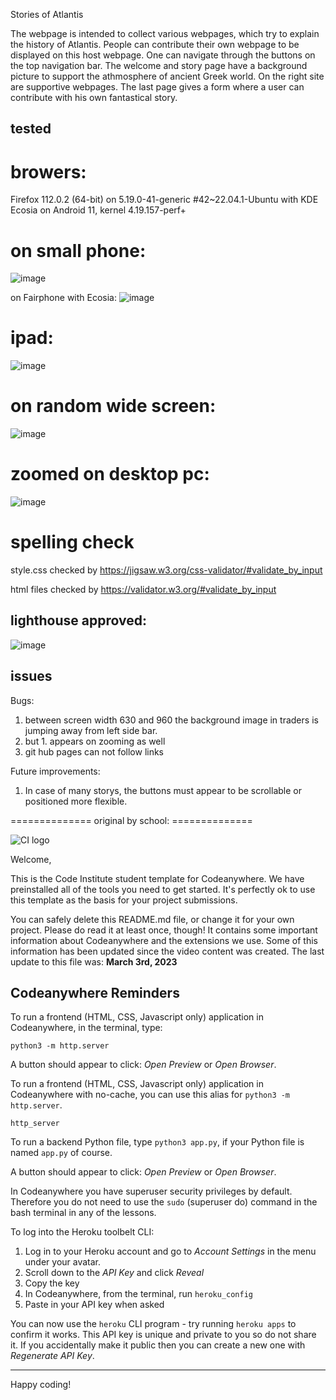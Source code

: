 Stories of Atlantis

The webpage is intended to collect various webpages, which try to explain the history of Atlantis. People can contribute their own webpage to be displayed on this host webpage. One can navigate through the buttons on the top navigation bar. 
The welcome and story page have a background picture to support the athmosphere of ancient Greek world.
On the right site are supportive webpages.
The last page gives a form where a user can contribute with his own fantastical story.

## tested

# browers:
Firefox 112.0.2 (64-bit) on 5.19.0-41-generic #42~22.04.1-Ubuntu with KDE
Ecosia on Android 11, kernel 4.19.157-perf+


# on small phone: 			
![image](https://user-images.githubusercontent.com/93140389/235036933-f3c56b23-1fc0-44d3-9f82-8100680d1b70.png)

on Fairphone with Ecosia:
![image](https://user-images.githubusercontent.com/93140389/235036969-58348e39-b191-4bf0-be2c-f304c47da8a1.png)

# ipad:
![image](https://user-images.githubusercontent.com/93140389/235037015-b2320f5a-4131-4179-9a89-ca786cb2fd10.png)

# on random wide screen:
![image](https://user-images.githubusercontent.com/93140389/235037065-327941cb-d804-43dd-a22b-ccfbffda23dc.png)

# zoomed on desktop pc:
![image](https://user-images.githubusercontent.com/93140389/235037082-9e55c28a-d4b4-4205-b5a2-5b0d86d601f1.png)

# spelling check

style.css checked by
https://jigsaw.w3.org/css-validator/#validate_by_input

html files checked by
https://validator.w3.org/#validate_by_input

## lighthouse approved:
![image](https://user-images.githubusercontent.com/93140389/235037108-577e97b8-d3ed-4648-b1ff-2be77fd98962.png)

## issues

Bugs:
1. between screen width 630 and 960 the background image in traders is jumping away from left side bar.
2. but 1. appears on zooming as well
3. git hub pages can not follow links

Future improvements:
1. In case of many storys, the buttons must appear to be scrollable or positioned more flexible.

============== original by school: ==============


![CI logo](https://codeinstitute.s3.amazonaws.com/fullstack/ci_logo_small.png)

Welcome,

This is the Code Institute student template for Codeanywhere. We have preinstalled all of the tools you need to get started. It's perfectly ok to use this template as the basis for your project submissions.

You can safely delete this README.md file, or change it for your own project. Please do read it at least once, though! It contains some important information about Codeanywhere and the extensions we use. Some of this information has been updated since the video content was created. The last update to this file was: **March 3rd, 2023**

## Codeanywhere Reminders

To run a frontend (HTML, CSS, Javascript only) application in Codeanywhere, in the terminal, type:

`python3 -m http.server`

A button should appear to click: _Open Preview_ or _Open Browser_.

To run a frontend (HTML, CSS, Javascript only) application in Codeanywhere with no-cache, you can use this alias for `python3 -m http.server`.

`http_server`

To run a backend Python file, type `python3 app.py`, if your Python file is named `app.py` of course.

A button should appear to click: _Open Preview_ or _Open Browser_.

In Codeanywhere you have superuser security privileges by default. Therefore you do not need to use the `sudo` (superuser do) command in the bash terminal in any of the lessons.

To log into the Heroku toolbelt CLI:

1. Log in to your Heroku account and go to _Account Settings_ in the menu under your avatar.
2. Scroll down to the _API Key_ and click _Reveal_
3. Copy the key
4. In Codeanywhere, from the terminal, run `heroku_config`
5. Paste in your API key when asked

You can now use the `heroku` CLI program - try running `heroku apps` to confirm it works. This API key is unique and private to you so do not share it. If you accidentally make it public then you can create a new one with _Regenerate API Key_.

---

Happy coding!
